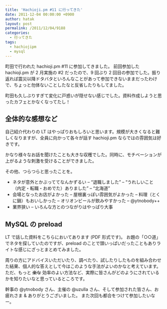 ```yaml
---
title: 'Hachioji.pm #11 に行ってきた'
date: 2011-12-04 00:00:00 +0900
author: hatak
layout: post
permalink: /2011/12/04/9188
categories:
  - 行ってきた
tags:
  - hachiojipm
  - mysql
---
```


町田で行われた hachioji.pm #11 に参加してきました。 前回参加した hachioji.pm が 2 月実施の #2 だったので、9 回ぶり 2 回目の参加でした。振り返れば震災以降ドタバタといろんなことがあって参加できないままだったわけで、ちょっと勿体ないことしたなと反省したりもしてました。

町田も久しぶりすぎて変化に戸惑いが隠せない感じでした。資料作成しようと思ったカフェとかなくなってたし！

## 全体的な感想など

自己紹介代わりの LT はやっぱりおもしろいと思います。規模が大きくなると難しくなりますが、全員に向かって各々が話す hachioji.pm ならではの雰囲気は好きです。

かなり様々なお話を聞けたことも大きな収穫でした。同時に、モチベーションが上がるような刺激を受けることができました。

<!--more-->

その他、つらつらと思ったことを。

* ネタが意外とかぶっててなんかずるい &#8211; &#8220;退職しました&#8221; &#8211; &#8220;うれしいこと（内定・転職・おめでた）ありました&#8221; &#8211; &#8220;北海道&#8221;
* 会場となったお店がよかった &#8211; 屋根裏っぽい雰囲気がよかった &#8211; 料理（とくに鍋）もおいしかった &#8211; オリオンビールが飲みやすかった &#8211; @ytnobody++
* 業界狭い &#8211; いろんな方とのつながりはやっぱり大事

## MySQL の preload

LT で話した資料をこちらにおいてあります (PDF 形式です)。 お題の「○○道」でネタを探していたのですが、preload のことで頭いっぱいだったこともありライトな感じにざっとまとめてみました。

周りの方にアドバイスいただいたり、調べたり、試したりしたものを組み合わせた結果、個人的な答えとして今はこのような手法がよいのかなと考えています。ただ、もっと <strike>楽な</strike> 効率のよい方法など、実際に皆さんがどのようにされているかを知りたいなと思っているところです。

幹事の @ytnobody さん、主催の @uzulla さん、そして参加された皆さん、お疲れさま & ありがとうございました。 また次回も都合をつけて参加したいなー。
